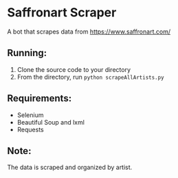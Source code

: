 # Saffronart Scraper
A bot that scrapes data from https://www.saffronart.com/  

## Running:
1. Clone the source code to your directory
2. From the directory, run ```python scrapeAllArtists.py``` 

## Requirements:
* Selenium
* Beautiful Soup and lxml
* Requests

## Note:
The data is scraped and organized by artist.

